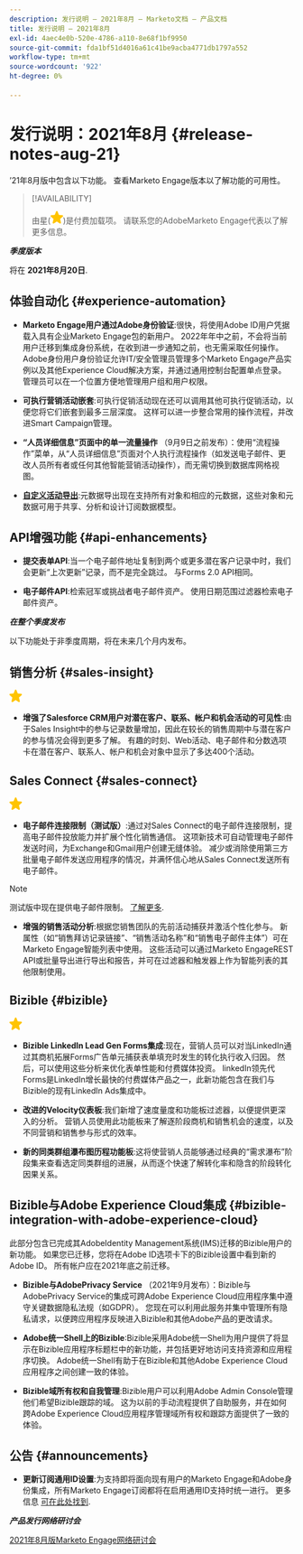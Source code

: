 ```yaml
---
description: 发行说明 — 2021年8月 — Marketo文档 — 产品文档
title: 发行说明 — 2021年8月
exl-id: 4aec4e0b-520e-4786-a110-8e68f1bf9950
source-git-commit: fda1bf51d4016a61c41be9acba4771db1797a552
workflow-type: tm+mt
source-wordcount: '922'
ht-degree: 0%

---
```


# 发行说明：2021年8月 {#release-notes-aug-21}

’21年8月版中包含以下功能。 查看Marketo Engage版本以了解功能的可用性。

>[!AVAILABILITY]
>
>由星(![](assets/yellow-star.png))是付费加载项。 请联系您的AdobeMarketo Engage代表以了解更多信息。

**_季度版本_**

将在 **2021年8月20日**.

## 体验自动化 {#experience-automation}

* **Marketo Engage用户通过Adobe身份验证**:很快，将使用Adobe ID用户凭据载入具有企业Marketo Engage包的新用户。 2022年年中之前，不会将当前用户迁移到集成身份系统，在收到进一步通知之前，也无需采取任何操作。 Adobe身份用户身份验证允许IT/安全管理员管理多个Marketo Engage产品实例以及其他Experience Cloud解决方案，并通过通用控制台配置单点登录。 管理员可以在一个位置方便地管理用户组和用户权限。

* **可执行营销活动嵌套**:可执行促销活动现在还可以调用其他可执行促销活动，以便您将它们嵌套到最多三层深度。 这样可以进一步整合常用的操作流程，并改进Smart Campaign管理。

* **“人员详细信息”页面中的单一流量操作** （9月9日之前发布）：使用“流程操作”菜单，从“人员详细信息”页面对个人执行流程操作（如发送电子邮件、更改人员所有者或任何其他智能营销活动操作），而无需切换到数据库网格视图。

* **[自定义活动导出](/help/marketo/product-docs/administration/marketo-custom-activities/custom-activity-metadata-export.md)**:元数据导出现在支持所有对象和相应的元数据，这些对象和元数据可用于共享、分析和设计订阅数据模型。

## API增强功能 {#api-enhancements}

* **提交表单API**:当一个电子邮件地址复制到两个或更多潜在客户记录中时，我们会更新“上次更新”记录，而不是完全跳过。 与Forms 2.0 API相同。

* **电子邮件API**:检索冠军或挑战者电子邮件资产。 使用日期范围过滤器检索电子邮件资产。

**_在整个季度发布_**

以下功能处于非季度周期，将在未来几个月内发布。

## 销售分析 {#sales-insight}

![（星号）](assets/yellow-star.png)

* **增强了Salesforce CRM用户对潜在客户、联系、帐户和机会活动的可见性**:由于Sales Insight中的参与记录数量增加，因此在较长的销售周期中与潜在客户的参与情况会得到更多了解。 有趣的时刻、Web活动、电子邮件和分数选项卡在潜在客户、联系人、帐户和机会对象中显示了多达400个活动。

## Sales Connect {#sales-connect}

![（星号）](assets/yellow-star.png)

* **电子邮件连接限制（测试版）**:通过对Sales Connect的电子邮件连接限制，提高电子邮件投放能力并扩展个性化销售通信。 这项新技术可自动管理电子邮件发送时间，为Exchange和Gmail用户创建无缝体验。 减少或消除使用第三方批量电子邮件发送应用程序的情况，并满怀信心地从Sales Connect发送所有电子邮件。

>[!NOTE]
>
>测试版中现在提供电子邮件限制。 [了解更多](/help/marketo/product-docs/marketo-sales-connect/email/email-delivery/email-connection-throttling.md).

* **增强的销售活动分析**:根据您销售团队的先前活动捕获并激活个性化参与。 新属性（如“销售拜访记录链接”、“销售活动名称”和“销售电子邮件主体”）可在Marketo Engage智能列表中使用。  这些活动可以通过Marketo EngageREST API或批量导出进行导出和报告，并可在过滤器和触发器上作为智能列表的其他限制使用。

## Bizible {#bizible}

![](assets/yellow-star.png)

* **Bizible LinkedIn Lead Gen Forms集成**:现在，营销人员可以对当LinkedIn通过其商机拓展Forms广告单元捕获表单填充时发生的转化执行收入归因。 然后，可以使用这些分析来优化表单性能和付费媒体投资。 linkedIn领先代Forms是LinkedIn增长最快的付费媒体产品之一，此新功能包含在我们与Bizible的现有LinkedIn Ads集成中。   
* **改进的Velocity仪表板**:我们新增了速度量度和功能板过滤器，以便提供更深入的分析。 营销人员使用此功能板来了解逐阶段商机和销售机会的速度，以及不同营销和销售参与形式的效率。

* **新的同类群组瀑布图历程功能板**:这将使营销人员能够通过经典的“需求瀑布”阶段集来查看选定同类群组的进展，从而逐个快速了解转化率和隐含的阶段转化因果关系。

## Bizible与Adobe Experience Cloud集成 {#bizible-integration-with-adobe-experience-cloud}

此部分包含已完成其AdobeIdentity Management系统(IMS)迁移的Bizible用户的新功能。 如果您已迁移，您将在Adobe ID选项卡下的Bizible设置中看到新的Adobe ID。 所有帐户应在2021年底之前迁移。

* **Bizible与AdobePrivacy Service** （2021年9月发布）：Bizible与AdobePrivacy Service的集成可跨Adobe Experience Cloud应用程序集中遵守关键数据隐私法规（如GDPR）。 您现在可以利用此服务并集中管理所有隐私请求，以便跨应用程序反映进入Bizible和其他Adobe产品的更改请求。

* **Adobe统一Shell上的Bizible**:Bizible采用Adobe统一Shell为用户提供了将显示在Bizible应用程序标题栏中的新功能，并包括更好地访问支持资源和应用程序切换。 Adobe统一Shell有助于在Bizible和其他Adobe Experience Cloud应用程序之间创建一致的体验。

* **Bizible域所有权和自我管理**:Bizible用户可以利用Adobe Admin Console管理他们希望Bizible跟踪的域。 这为以前的手动流程提供了自助服务，并在如何跨Adobe Experience Cloud应用程序管理域所有权和跟踪方面提供了一致的体验。

## 公告 {#announcements}

* **更新订阅通用ID设置**:为支持即将面向现有用户的Marketo Engage和Adobe身份集成，所有Marketo Engage订阅都将在启用通用ID支持时统一进行。 更多信息 [可在此处找到](/help/marketo/product-docs/administration/settings/using-a-universal-id-for-subscription-login.md).

**_产品发行网络研讨会_**

[2021年8月版Marketo Engage网络研讨会](https://engage.marketo.com/August21_Release_Webinar.html)
